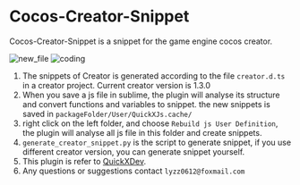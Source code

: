 # Cocos-Creator-Snippet
Cocos-Creator-Snippet is a snippet for the game engine cocos creator.


![new_file](https://github.com/lyzz0612/Cocos-Creator-Snippet/raw/master/docs/new_file.gif)
![coding](https://github.com/lyzz0612/Cocos-Creator-Snippet/raw/master/docs/coding.gif)


1. The snippets of Creator is generated according to the file ```creator.d.ts``` in a creator project. Current creator version is 1.3.0
2. When you save a js file in sublime, the plugin will analyse its structure and convert functions and variables to snippet. the new snippets is saved in ```packageFolder/User/QuickXJs.cache/```
3. right click on the left folder, and choose ```Rebuild js User Definition```, the plugin will analyse all js file in this folder and create snippets.
4. `generate_creator_snippet.py` is the script to generate snippet, if you use different creator version, you can generate snippet yourself.
5. This plugin is refer to [QuickXDev](https://github.com/leitwolf/QuickXDev).
6. Any questions or suggestions contact ```lyzz0612@foxmail.com```
